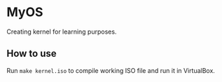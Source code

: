 # MyOS
Creating kernel for learning purposes.

## How to use
Run `make kernel.iso` to compile working ISO file and run it in VirtualBox.
